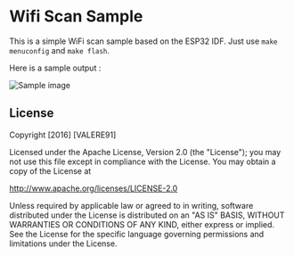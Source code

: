 Wifi Scan Sample
=================

This is a simple WiFi scan sample based on the ESP32 IDF. Just use `make menuconfig` and `make flash`.

Here is a sample output :

![Sample image](https://raw.githubusercontent.com/VALERE91/ESP32_WifiScan/master/doc/sample.png)

License
---

Copyright [2016] [VALERE91]

Licensed under the Apache License, Version 2.0 (the "License");
you may not use this file except in compliance with the License.
You may obtain a copy of the License at

http://www.apache.org/licenses/LICENSE-2.0

Unless required by applicable law or agreed to in writing, software
distributed under the License is distributed on an "AS IS" BASIS,
WITHOUT WARRANTIES OR CONDITIONS OF ANY KIND, either express or implied.
See the License for the specific language governing permissions and
limitations under the License.
